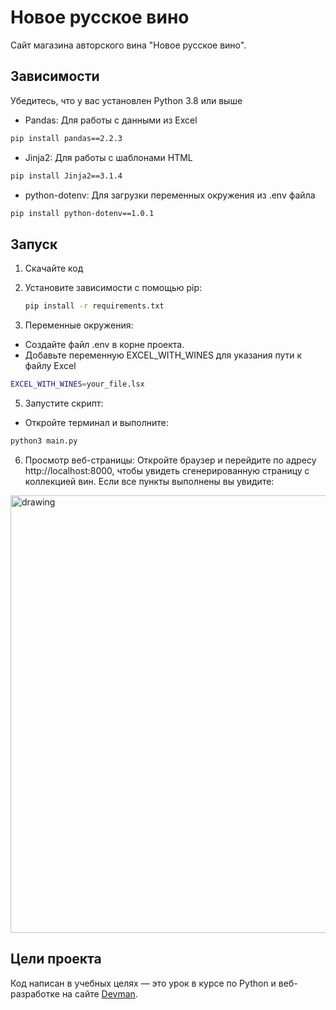 # Новое русское вино

Сайт магазина авторского вина "Новое русское вино".

## Зависимости
Убедитесь, что у вас установлен Python 3.8 или выше
 - Pandas: Для работы с данными из Excel
```bash 
pip install pandas==2.2.3
```


 - Jinja2: Для работы с шаблонами HTML
```bash 
pip install Jinja2==3.1.4
```

 - python-dotenv: Для загрузки переменных окружения из .env файла
```bash 
pip install python-dotenv==1.0.1
```

## Запуск

1. Скачайте код

2. Установите зависимости с помощью pip:
    ```bash
    pip install -r requirements.txt
    ```
   
4. Переменные окружения:
 - Создайте файл .env в корне проекта.
 - Добавьте переменную EXCEL_WITH_WINES для указания пути к файлу Excel 
```bash 
EXCEL_WITH_WINES=your_file.lsx
```
   
5. Запустите скрипт:
 - Откройте терминал и выполните:
```bash
python3 main.py
```
6. Просмотр веб-страницы:
Откройте браузер и перейдите по адресу http://localhost:8000, чтобы увидеть сгенерированную страницу с коллекцией вин. Если все пункты выполнены вы увидите:
<img src="https://picloud.cc/i/e91b3d22c36747b853e5b99665204af6.png" alt="drawing" width="700"/>

## Цели проекта

Код написан в учебных целях — это урок в курсе по Python и веб-разработке на сайте [Devman](https://dvmn.org).
